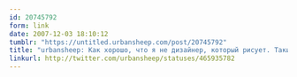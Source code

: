 ```yaml
---
id: 20745792
form: link
date: 2007-12-03 18:10:12
tumblr: "https://untitled.urbansheep.com/post/20745792"
title: "urbansheep: Как хорошо, что я не дизайнер, который рисует. Такие штуки иногда совершенно разрушительо действуют на интерес к работе."
linkurl: http://twitter.com/urbansheep/statuses/465935782
---
```


